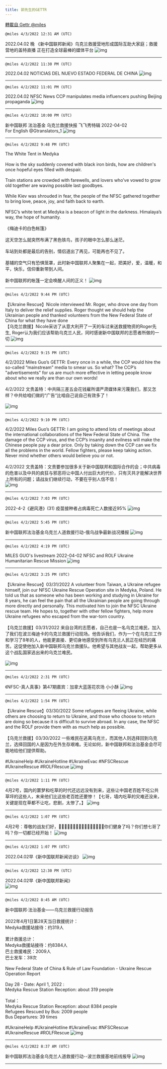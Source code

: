 ```yaml
---
title: 郭先生的GETTR
---
```

[轉載自 Gettr @miles](https://gettr.com/user/miles)

`@miles 4/3/2022 12:31 AM (UTC)`

2022.04.02 晚 《新中国联邦新闻》乌克兰救援营地形成国际互助大家庭；救援营地的盖特直播 正在打造全球最棒的媒体平台
![img](https://media.gettr.com/group23/origin/2022/04/03/00/1cd00192-9344-0e30-596b-4319cfa42deb/6383d6c383a688bc0ce747d8282e44b3.jpeg)

---

`@miles 4/2/2022 11:30 PM (UTC)`

2022.04.02 NOTICIAS DEL NUEVO ESTADO FEDERAL DE CHINA
![img](https://media.gettr.com/group25/origin/2022/04/02/23/e575ab35-a5b1-93df-34e8-c3fae2e4f92d/6383d6c383a688bc0ce747d8282e44b3.jpeg)

---

`@miles 4/2/2022 11:01 PM (UTC)`

2022.04.02 NFSC News  CCP manipulates media influencers pushing Beijing propaganda
![img](https://media.gettr.com/group44/origin/2022/04/02/23/37a9b564-1d65-eb2b-79c8-6ba427ea655c/9548d67018b19975dcafea4c4484666a.png)

---

`@miles 4/2/2022 10:00 PM (UTC)`

新中国联邦 法治基金 乌克兰救援快报 飞飞秀特辑 2022-04-02<br/>For English @Gtranslators_1
![img](https://media.gettr.com/group35/origin/2022/04/02/21/7c03a0ae-e94e-1efe-8749-4d514e04b76d/6383d6c383a688bc0ce747d8282e44b3.jpeg)

---

`@miles 4/2/2022 9:48 PM (UTC)`

The White Tent in Medyka<br/><br/>How is the sky suddenly covered with black iron birds, how are children's once hopeful eyes filled with despair.<br/><br/>Train stations are crowded with farewells, and lovers who’ve vowed to grow old together are waving possible last goodbyes.<br/><br/>While Kiev was shrouded in fear, the people of the NFSC gathered together to bring love, peace, joy, and faith back to earth.<br/><br/>NFSC’s white tent at Medyka is a beacon of light in the darkness. Himalaya’s way, the hope of humanity.<br/><br/>《梅迪卡的白色帐篷》<br/><br/>这天空怎么就突然布满了黑色铁鸟，孩子的眼中怎么那么迷茫。<br/><br/>车站到处都是最后的告别，情侣道出了再见，可能再也不见了。<br/><br/>基辅的空气只有恐惧笼罩，此时新中国联邦人聚集在一起，把美好，爱，温暖，和平，快乐，信仰重新带到人间。<br/><br/>新中国联邦的帐篷一定会唤醒人间的正义！
![img](https://media.gettr.com/group26/origin/2022/04/02/21/eb9c146b-c3a5-5828-4342-c566fadb8bbd/out.jpg)

---

`@miles 4/2/2022 9:44 PM (UTC)`

【Ukraine Rescue】Nicole interviewed Mr. Roger, who drove one day from Italy to deliver the relief supplies. Roger thought we should help the Ukrainian people and thanked volunteers from the New Federal State of China for what they have done<br/>【乌克兰救援】Nicole采访了从意大利开了一天的车过来送救援物资的Roger先生, Roger认为我们应该帮助乌克兰人民，同时感谢新中国联邦的志愿者所做的一切
![img](https://media.gettr.com/group19/origin/2022/04/02/21/e8c96eec-e4fb-6238-363c-5300bcb8e4e2/out.jpg)

---

`@miles 4/2/2022 9:15 PM (UTC)`

4/2/2022 Miles Guo’s GETTR: Every once in a while, the CCP would hire the so-called “mainstream” media to smear us. So what? The CCP’s "advertisements" for us are much more effective in letting people know about who we really are than our own words!<br/><br/>4/2/2022 文贵盖特：中共隔三差五会花钱雇所谓严肃媒体来污蔑我们，那又怎样？中共给咱们做的“广告“比咱自己说自己有效多了！<br/><br/>
![img](https://media.gettr.com/group14/getter/2022/04/02/21/8a9011d1-86cc-7054-0210-1675210f8abf/out.jpg)

---

`@miles 4/2/2022 9:10 PM (UTC)`

4/2/2022 Miles Guo’s GETTR: I am going to attend lots of meetings about the international collaborations of the New Federal State of China. The damage of the CCP virus, and the CCP’s insanity and evilness will make the Chinese people pay a dear price. Only by taking down the CCP can we fix all the problems in the world. Fellow fighters, please keep taking action. Never mind whether others would believe you or not.<br/><br/>4/2/2022 文贵盖特：文贵要参加很多关于新中国联邦和国际合作的会；中共病毒的危害以及中共的疯狂与邪恶将让中国人付出巨大的代价，只有灭共才能解决世界上所有的问题；请战友们继续行动，不要在乎别人信不信！<br/>
![img](https://media.gettr.com/group7/getter/2022/04/02/21/f3eed8d5-2ad5-a417-173d-9640a9be7000/out.jpg)

---

`@miles 4/2/2022 7:03 PM (UTC)`

2022-4-2《避风港》(31) 疫苗接种者占病毒死亡人数接近95%
![img](https://media.gettr.com/group19/origin/2022/04/02/18/832e0d7b-238d-3630-ef11-2c982f0aab86/6383d6c383a688bc0ce747d8282e44b3.jpeg)

---

`@miles 4/2/2022 5:45 PM (UTC)`

新中国联邦法治基金乌克兰人道救援行动-俄乌战争最新战况播报
![img](https://media.gettr.com/group50/origin/2022/04/02/17/bbfe5c04-8d7a-c06b-a506-ae57b65c3ce3/6383d6c383a688bc0ce747d8282e44b3.jpeg)

---

`@miles 4/2/2022 4:19 PM (UTC)`

MILES GUO's livestream 2022-04-02 NFSC and ROLF Ukraine Humanitarian Rescue Mission
![img](https://media.gettr.com/group50/origin/2022/04/02/16/4779c7f3-6caa-cfce-0e8d-08be68295507/6383d6c383a688bc0ce747d8282e44b3.jpeg)

---

`@miles 4/2/2022 3:25 PM (UTC)`

【Ukraine Rescue】03/31/2022 A volunteer from Taiwan, a Ukraine refugee himself, join our NFSC Ukraine Rescue Operation site in Medyka, Poland. He told us that as someone who has been working and studying in Ukraine for 8 years, he can feel the pain that all the Ukrainian people are going through more directly and personally. This motivated him to join the NFSC Ukraine rescue team. He hopes to, together with other fellow fighters, help more Ukraine refugees who escaped from the war-torn country.<br/><br/>【乌克兰救援】03/31/2022 来自台湾的志愿者，自己也是一名乌克兰难民，加入了我们在波兰梅迪卡的乌克兰救援行动现场。他告诉我们，作为一个在乌克兰工作和学习了8年的人，他能更直接、更切身地感受到所有乌克兰人民正在经历的痛苦。这促使他加入新中国联邦乌克兰救援队。他希望与其他战友一起，帮助更多从这个战乱国家逃出来的乌克兰难民。<br/><br/>
![img](https://media.gettr.com/group31/getter/2022/04/02/15/9d39e64c-3e0b-5e6c-9871-d2f0534c65bc/out.jpg)

---

`@miles 4/2/2022 2:31 PM (UTC)`

《NFSC-真人真事》第47期嘉宾：加拿大蓝莲花农场  小小酥
![img](https://media.gettr.com/group31/origin/2022/04/02/14/1d31e3ab-3593-3cc7-07d3-aa6aa68b2b3f/6383d6c383a688bc0ce747d8282e44b3.jpeg)

---

`@miles 4/2/2022 1:54 PM (UTC)`

【Ukraine Rescue】03/30/2022 Some refugees are fleeing Ukraine, while others are choosing to return to Ukraine, and those who choose to return are doing so because it is difficult to survive abroad. In any case, the NFSC and the ROLF provide them with as much help as possible.<br/><br/>【乌克兰救援】03/30/2022 一些难民在逃离乌克兰，而其他人则选择回到乌克兰，选择回国的人是因为在外生存艰难。无论如何，新中国联邦和法治基金会尽可能地给他们提供帮助。<br/><br/>#UkraineHelp #UkraineHotline #UkraineEvac #NFSCRescue #UkraineRescue #ROLFRescue
![img](https://media.gettr.com/group23/getter/2022/04/02/13/4ee1fa3b-ef52-2bd5-d5b7-ea8449053cc2/out.jpg)

---

`@miles 4/2/2022 1:11 PM (UTC)`

4月2号，国内的噩梦和吃草的时代还远远没有到来，这些让中国老百姓不吃公共草坪的这些人，末来他们比这些老百姓还要惨！【七哥，墙内吃草的灾难还没来，关键是现在草都不让吃，悲剧，太惨了。】
![img](https://media.gettr.com/group33/getter/2022/04/02/13/ad2d87c3-eabe-db74-7d15-31170a33bfed/8867d003258a8712e0bf6d46d2c46826.jpg)

---

`@miles 4/2/2022 1:07 PM (UTC)`

 4月2号：尊敬的战友们好，🙏🙏🙏🙏🙏🙏🙏🙏🙏🙏😘😘😘😘😘😘你们健身了吗？你们想七哥了吗？你一切都已经开始！
![img](https://media.gettr.com/group33/getter/2022/04/02/13/32ffd527-96e0-2234-f084-8df42d9c1dc2/out.jpg)

---

`@miles 4/2/2022 1:07 PM (UTC)`

2022.04.02早《新中国联邦新闻访谈》 
![img](https://media.gettr.com/group45/origin/2022/04/02/13/00d562d7-5b81-5b64-f28e-17db3fdb6bd3/9548d67018b19975dcafea4c4484666a.png)

---

`@miles 4/2/2022 12:30 PM (UTC)`

2022.04.02早《新中国联邦新闻》  
![img](https://media.gettr.com/group25/origin/2022/04/02/11/e9bfb832-2d46-7666-0ece-a642f4eeb0be/9548d67018b19975dcafea4c4484666a.png)

---

`@miles 4/2/2022 8:45 AM (UTC)`

新中国联邦·法治基金——乌克兰救援行动报告<br/><br/>2022年4月1日第28天当日救援统计：<br/>Medyka救援站接待：约319人<br/><br/>累计救援总计：<br/>Medyka救援站接待：约8384人<br/>巴士救援难民：2009人<br/>巴士发车：39次<br/><br/>New Federal State of China & Rule of Law Foundation - Ukraine Rescue Operation Report <br/><br/>Day 28 - Date: April 1, 2022 :<br/>Medyka Rescue Station Reception: about 319 people<br/><br/>Total：<br/>Medyka Rescue Station Reception: about 8384 people<br/>Refugees Rescued by Bus: 2009 people<br/>Bus Departures: 39 times<br/><br/>#UkraineHelp #UkraineHotline #UkraineEvac #NFSCRescue #UkraineRescue #ROLFRescue
![img](https://media.gettr.com/group7/getter/2022/04/02/08/02eb9c81-931f-8409-9007-21a001258789/a65fe3c70eb7c3c75e511d194cc7e237.jpg)

---

`@miles 4/2/2022 8:37 AM (UTC)`

新中国联邦法治基金乌克兰人道救援行动--波兰救援基地前线报导 
![img](https://media.gettr.com/group27/origin/2022/04/02/08/c6ca1231-576a-d10a-3481-86ca11b599c2/6383d6c383a688bc0ce747d8282e44b3.jpeg)

---

